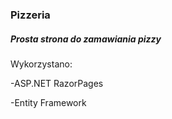 <h3>Pizzeria</h3>
<h5>Prosta strona do zamawiania pizzy</h5>
<p>Wykorzystano:</p>
<p>-ASP.NET RazorPages</p>
<p>-Entity Framework</p>
<p></p>
<p></p>
<p></p>
